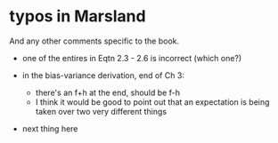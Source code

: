 # typos in Marsland

And any other comments specific to the book.

* one of the entires in Eqtn 2.3 - 2.6 is incorrect (which one?)

* in the bias-variance derivation, end of Ch 3:
  * there's an f+h at the end, should be f-h
  * I think it would be good to point out that an expectation is being taken over two very different things

* next thing here
